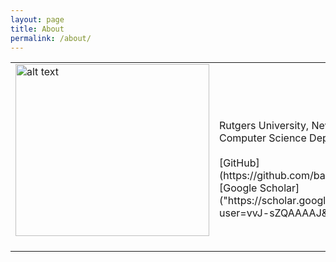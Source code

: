 ```yaml
---
layout: page
title: About
permalink: /about/
---
```



<html xmlns="http://www.w3.org/1999/xhtml" xml:lang="en">

<body>

<table class="imgtable"><tr><td>
<img src="https://i.imgur.com/2guZweZ.jpg" alt="alt text" width="310px" height="275px" />&nbsp;</td>
<td align="left"><p>
<br />
<br />
Rutgers University, New Jersey 
<br />
Computer Science Department 
<br />
<br />
[GitHub](https://github.com/barlowtwin)
<br />
[Google Scholar]("https://scholar.google.com/citations?user=vvJ-sZQAAAAJ&hl=en")
</td></tr></table>
    </body>
</html>
